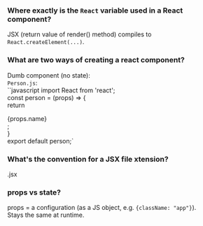 ### Where exactly is the `React` variable used in a React component?   
JSX (return value of render() method) compiles to `React.createElement(...)`.   

### What are two ways of creating a react component?  
Dumb component (no state):  
`Person.js`:  
``javascript 
import React from 'react';   
const person = (props) => {  
  return <div>{props.name}</div>;  
}  
export default person;`

### What's the convention for a JSX file xtension?  
.jsx

### props vs state?  
props = a configuration (as a JS object, e.g. `{className: "app"}`).  
Stays the same at runtime.
